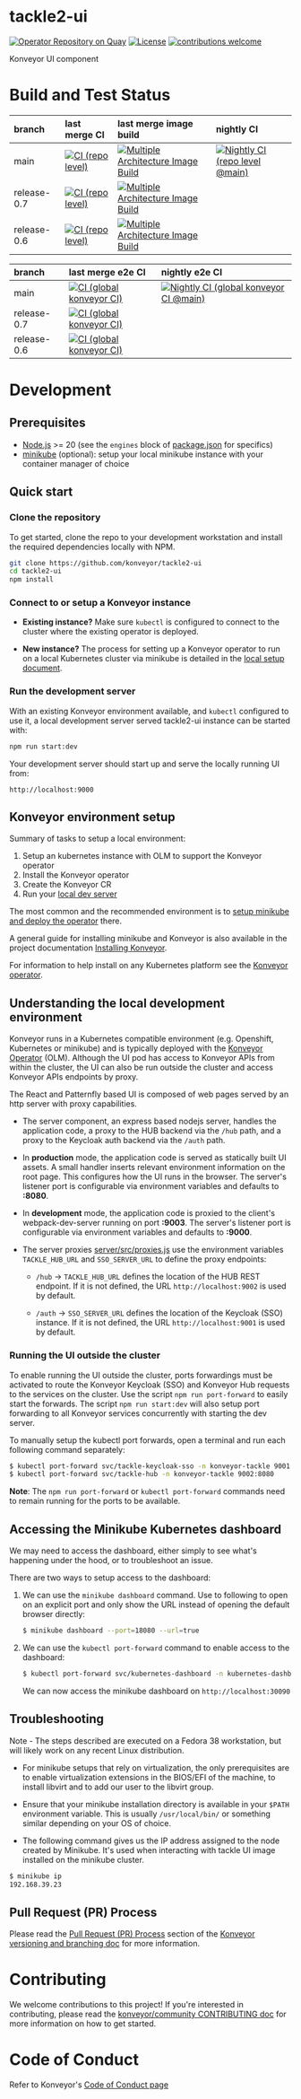 # tackle2-ui

[![Operator Repository on Quay](https://quay.io/repository/konveyor/tackle2-ui/status "Operator Repository on Quay")](https://quay.io/repository/konveyor/tackle2-ui) [![License](https://img.shields.io/badge/License-Apache%202.0-blue.svg)](http://www.apache.org/licenses/LICENSE-2.0.html) [![contributions welcome](https://img.shields.io/badge/contributions-welcome-brightgreen.svg?style=flat)](https://github.com/konveyor/tackle2-ui/pulls)

Konveyor UI component

# Build and Test Status

| branch      | last merge CI                                                                                                                                                                                                                                    | last merge image build                                                                                                                                                                                                                                                       | nightly CI                                                                                                                                                                                                                                                                 |
| :---------- | :----------------------------------------------------------------------------------------------------------------------------------------------------------------------------------------------------------------------------------------------- | :--------------------------------------------------------------------------------------------------------------------------------------------------------------------------------------------------------------------------------------------------------------------------- | :------------------------------------------------------------------------------------------------------------------------------------------------------------------------------------------------------------------------------------------------------------------------- |
| main        | [![CI (repo level)](https://github.com/konveyor/tackle2-ui/actions/workflows/ci-repo.yml/badge.svg?branch=main&event=push)](https://github.com/konveyor/tackle2-ui/actions/workflows/ci-repo.yml?query=branch%3Amain+event%3Apush)               | [![Multiple Architecture Image Build](https://github.com/konveyor/tackle2-ui/actions/workflows/image-build.yaml/badge.svg?branch=main&event=push)](https://github.com/konveyor/tackle2-ui/actions/workflows/image-build.yaml?query=branch%3Amain+event%3Apush)               | [![Nightly CI (repo level @main)](https://github.com/konveyor/tackle2-ui/actions/workflows/nightly-ci-repo.yaml/badge.svg?branch=main&event=schedule)](https://github.com/konveyor/tackle2-ui/actions/workflows/nightly-ci-repo.yaml?query=branch%3Amain+event%3Aschedule) |
| release-0.7 | [![CI (repo level)](https://github.com/konveyor/tackle2-ui/actions/workflows/ci-repo.yml/badge.svg?branch=release-0.7&event=push)](https://github.com/konveyor/tackle2-ui/actions/workflows/ci-repo.yml?query=branch%3Arelease-0.7+event%3Apush) | [![Multiple Architecture Image Build](https://github.com/konveyor/tackle2-ui/actions/workflows/image-build.yaml/badge.svg?branch=release-0.7&event=push)](https://github.com/konveyor/tackle2-ui/actions/workflows/image-build.yaml?query=branch%3Arelease-0.7+event%3Apush) |                                                                                                                                                                                                                                                                            |
| release-0.6 | [![CI (repo level)](https://github.com/konveyor/tackle2-ui/actions/workflows/ci-repo.yml/badge.svg?branch=release-0.6&event=push)](https://github.com/konveyor/tackle2-ui/actions/workflows/ci-repo.yml?query=branch%3Arelease-0.6+event%3Apush) | [![Multiple Architecture Image Build](https://github.com/konveyor/tackle2-ui/actions/workflows/image-build.yaml/badge.svg?branch=release-0.6&event=push)](https://github.com/konveyor/tackle2-ui/actions/workflows/image-build.yaml?query=branch%3Arelease-0.6+event%3Apush) |                                                                                                                                                                                                                                                                            |

| branch      | last merge e2e CI                                                                                                                                                                                                                                            | nightly e2e CI                                                                                                                                                                                                                                                                         |
| :---------- | :----------------------------------------------------------------------------------------------------------------------------------------------------------------------------------------------------------------------------------------------------------- | :------------------------------------------------------------------------------------------------------------------------------------------------------------------------------------------------------------------------------------------------------------------------------------- |
| main        | [![CI (global konveyor CI)](https://github.com/konveyor/tackle2-ui/actions/workflows/ci-global.yml/badge.svg?branch=main&event=push)](https://github.com/konveyor/tackle2-ui/actions/workflows/ci-global.yml?query=branch%3Amain+event%3Apush)               | [![Nightly CI (global konveyor CI @main)](https://github.com/konveyor/tackle2-ui/actions/workflows/nightly-ci-global.yaml/badge.svg?branch=main&event=schedule)](https://github.com/konveyor/tackle2-ui/actions/workflows/nightly-ci-global.yaml?query=branch%3Amain+event%3Aschedule) |
| release-0.7 | [![CI (global konveyor CI)](https://github.com/konveyor/tackle2-ui/actions/workflows/ci-global.yml/badge.svg?branch=release-0.7&event=push)](https://github.com/konveyor/tackle2-ui/actions/workflows/ci-global.yml?query=branch%3Arelease-0.7+event%3Apush) |                                                                                                                                                                                                                                                                                        |
| release-0.6 | [![CI (global konveyor CI)](https://github.com/konveyor/tackle2-ui/actions/workflows/ci-global.yml/badge.svg?branch=release-0.6&event=push)](https://github.com/konveyor/tackle2-ui/actions/workflows/ci-global.yml?query=branch%3Arelease-0.6+event%3Apush) |                                                                                                                                                                                                                                                                                        |

# Development

## Prerequisites

- [Node.js](https://nodejs.org/en/) >= 20 (see the `engines` block of [package.json](./package.json) for specifics)
- [minikube](https://minikube.sigs.k8s.io/docs/start) (optional): setup your local minikube instance with your container manager of choice

## Quick start

### Clone the repository

To get started, clone the repo to your development workstation and install the required dependencies locally with NPM.

```sh
git clone https://github.com/konveyor/tackle2-ui
cd tackle2-ui
npm install
```

### Connect to or setup a Konveyor instance

- **Existing instance?** Make sure `kubectl` is configured to connect to the cluster where
  the existing operator is deployed.

- **New instance?** The process for setting up a Konveyor operator to run on a local Kubernetes
  cluster via minikube is detailed in the [local setup document](docs/local-minikube-setup.md).

### Run the development server

With an existing Konveyor environment available, and `kubectl` configured to use it, a local development server served tackle2-ui instance can be started with:

```sh
npm run start:dev
```

Your development server should start up and serve the locally running UI from:

```
http://localhost:9000
```

## Konveyor environment setup

Summary of tasks to setup a local environment:

1. Setup an kubernetes instance with OLM to support the Konveyor operator
2. Install the Konveyor operator
3. Create the Konveyor CR
4. Run your [local dev server](#run-the-development-server)

The most common and the recommended environment is to [setup minikube and deploy
the operator](docs/local-minikube-setup.md) there.

A general guide for installing minikube and Konveyor is also available in the project
documentation [Installing Konveyor](https://konveyor.io/docs/konveyor/installation/).

For information to help install on any Kubernetes platform see the
[Konveyor operator](https://github.com/konveyor/operator).

## Understanding the local development environment

Konveyor runs in a Kubernetes compatible environment (e.g. Openshift, Kubernetes or minikube) and
is typically deployed with the [Konveyor Operator](https://github.com/konveyor/operator) (OLM).
Although the UI pod has access to Konveyor APIs from within the cluster, the UI can also be run outside
the cluster and access Konveyor APIs endpoints by proxy.

The React and Patternfly based UI is composed of web pages served by an http server with proxy capabilities.

- The server component, an express based nodejs server, handles the application code, a proxy to
  the HUB backend via the `/hub` path, and a proxy to the Keycloak auth backend via the `/auth` path.

- In **production** mode, the application code is served as statically built UI assets. A small
  handler inserts relevant environment information on the root page. This configures how the UI
  runs in the browser. The server's listener port is configurable via environment variables and
  defaults to **:8080**.

- In **development** mode, the application code is proxied to the client's webpack-dev-server
  running on port **:9003**. The server's listener port is configurable via environment variables
  and defaults to **:9000**.

- The server proxies [server/src/proxies.js](server/src/proxies.js) use the environment
  variables `TACKLE_HUB_URL` and `SSO_SERVER_URL` to define the proxy endpoints:

  - `/hub` &rarr; `TACKLE_HUB_URL` defines the location of the HUB REST endpoint. If it
    is not defined, the URL `http://localhost:9002` is used by default.

  - `/auth` &rarr; `SSO_SERVER_URL` defines the location of the Keycloak (SSO) instance.
    If it is not defined, the URL `http://localhost:9001` is used by default.

### Running the UI outside the cluster

To enable running the UI outside the cluster, ports forwardings must be activated to route
the Konveyor Keycloak (SSO) and Konveyor Hub requests to the services on the cluster. Use
the script `npm run port-forward` to easily start the forwards. The script `npm run start:dev`
will also setup port forwarding to all Konveyor services concurrently with starting the dev server.

To manually setup the kubectl port forwards, open a terminal and run each following command separately:

```sh
$ kubectl port-forward svc/tackle-keycloak-sso -n konveyor-tackle 9001:8080
$ kubectl port-forward svc/tackle-hub -n konveyor-tackle 9002:8080
```

**Note**: The `npm run port-forward` or `kubectl port-forward` commands need to remain running
for the ports to be available.

## Accessing the Minikube Kubernetes dashboard

We may need to access the dashboard, either simply to see what's happening under
the hood, or to troubleshoot an issue.

There are two ways to setup access to the dashboard:

1. We can use the `minikube dashboard` command. Use to following to open on an explicit
   port and only show the URL instead of opening the default browser directly:

   ```sh
   $ minikube dashboard --port=18080 --url=true
   ```

2. We can use the `kubectl port-forward` command to enable access to the dashboard:

   ```sh
   $ kubectl port-forward svc/kubernetes-dashboard -n kubernetes-dashboard 30090:80
   ```

   We can now access the minikube dashboard on `http://localhost:30090`

## Troubleshooting

Note - The steps described are executed on a Fedora 38 workstation, but will likely work on any recent Linux distribution.

- For minikube setups that rely on virtualization, the only prerequisites are to enable virtualization extensions in the BIOS/EFI of the machine, to install libvirt and to add our user to the libvirt group.

- Ensure that your minikube installation directory is available in your `$PATH` environment variable. This is usually `/usr/local/bin/` or something similar depending on your OS of choice.

- The following command gives us the IP address assigned to the node created by Minikube.
  It's used when interacting with tackle UI image installed on the minikube cluster.

```sh
$ minikube ip
192.168.39.23
```

## Pull Request (PR) Process

Please read the [Pull Request (PR) Process](https://github.com/konveyor/release-tools/blob/main/VERSIONING.md#pull-request-pr-process)
section of the [Konveyor versioning and branching doc](https://github.com/konveyor/release-tools/blob/main/VERSIONING.md)
for more information.

# Contributing

We welcome contributions to this project! If you're interested in contributing,
please read the [konveyor/community CONTRIBUTING doc](https://github.com/konveyor/community/blob/main/CONTRIBUTING.md)
for more information on how to get started.

# Code of Conduct

Refer to Konveyor's [Code of Conduct page](https://github.com/konveyor/community/blob/main/CODE_OF_CONDUCT.md)
